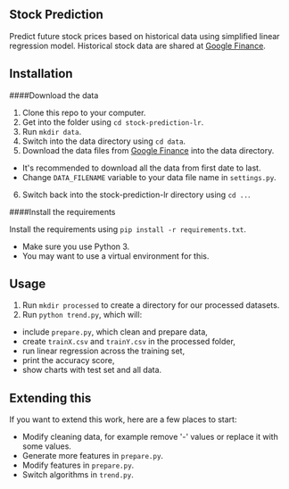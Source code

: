 Stock Prediction
----------------

Predict future stock prices based on historical data using simplified linear regression model. Historical stock data are shared at [Google Finance](https://www.google.com/finance).

Installation
----------------

####Download the data

1. Clone this repo to your computer.
2. Get into the folder using `cd stock-prediction-lr`.
3. Run `mkdir data`.
4. Switch into the data directory using `cd data`.
5. Download the data files from [Google Finance](https://www.google.com/finance) into the data directory.
  * It's recommended to download all the data from first date to last.
  * Change `DATA_FILENAME` variable to your data file name in `settings.py`.
6. Switch back into the stock-prediction-lr directory using `cd ..`.

####Install the requirements

Install the requirements using `pip install -r requirements.txt`.
* Make sure you use Python 3.
* You may want to use a virtual environment for this.

Usage
----------------

1. Run `mkdir processed` to create a directory for our processed datasets.
2. Run `python trend.py`, which will:
  * include `prepare.py`, which clean and prepare data,
  * create `trainX.csv` and `trainY.csv` in the processed folder,
  * run linear regression across the training set,
  * print the accuracy score,
  * show charts with test set and all data.

Extending this
----------------

If you want to extend this work, here are a few places to start:

* Modify cleaning data, for example remove '-' values or replace it with some values. 
* Generate more features in `prepare.py`.
* Modify features in `prepare.py`.
* Switch algorithms in `trend.py`.
